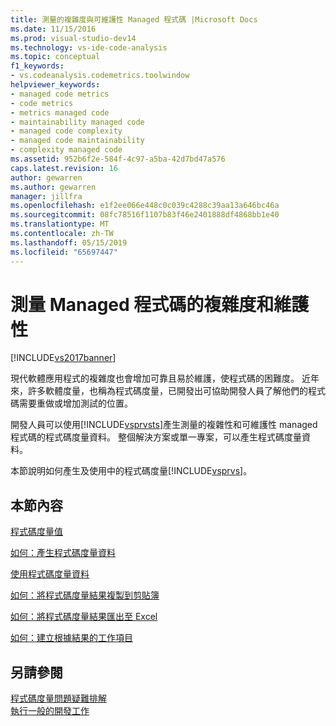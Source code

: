 ```yaml
---
title: 測量的複雜度與可維護性 Managed 程式碼 |Microsoft Docs
ms.date: 11/15/2016
ms.prod: visual-studio-dev14
ms.technology: vs-ide-code-analysis
ms.topic: conceptual
f1_keywords:
- vs.codeanalysis.codemetrics.toolwindow
helpviewer_keywords:
- managed code metrics
- code metrics
- metrics managed code
- maintainability managed code
- managed code complexity
- managed code maintainability
- complexity managed code
ms.assetid: 952b6f2e-584f-4c97-a5ba-42d7bd47a576
caps.latest.revision: 16
author: gewarren
ms.author: gewarren
manager: jillfra
ms.openlocfilehash: e1f2ee066e448c0c039c4288c39aa13a646bc46a
ms.sourcegitcommit: 08fc78516f1107b83f46e2401888df4868bb1e40
ms.translationtype: MT
ms.contentlocale: zh-TW
ms.lasthandoff: 05/15/2019
ms.locfileid: "65697447"
---
```

# <a name="measuring-complexity-and-maintainability-of-managed-code"></a>測量 Managed 程式碼的複雜度和維護性
[!INCLUDE[vs2017banner](../includes/vs2017banner.md)]

現代軟體應用程式的複雜度也會增加可靠且易於維護，使程式碼的困難度。 近年來，許多軟體度量，也稱為程式碼度量，已開發出可協助開發人員了解他們的程式碼需要重做或增加測試的位置。  
  
 開發人員可以使用[!INCLUDE[vsprvsts](../includes/vsprvsts-md.md)]產生測量的複雜性和可維護性 managed 程式碼的程式碼度量資料。 整個解決方案或單一專案，可以產生程式碼度量資料。  
  
 本節說明如何產生及使用中的程式碼度量[!INCLUDE[vsprvs](../includes/vsprvs-md.md)]。  
  
## <a name="in-this-section"></a>本節內容  
 [程式碼度量值](../code-quality/code-metrics-values.md)  
  
 [如何：產生程式碼度量資料](../code-quality/how-to-generate-code-metrics-data.md)  
  
 [使用程式碼度量資料](../code-quality/working-with-code-metrics-data.md)  
  
 [如何：將程式碼度量結果複製到剪貼簿](https://msdn.microsoft.com/bce8fa29-e39c-4855-aab9-8346257657c5)  
  
 [如何：將程式碼度量結果匯出至 Excel](https://msdn.microsoft.com/affc08f3-24e5-446d-9076-bf517663e582)  
  
 [如何：建立根據結果的工作項目](https://msdn.microsoft.com/9016393b-b5a3-4d6b-ab6d-f80bafafc0da)  
  
## <a name="see-also"></a>另請參閱  
 [程式碼度量問題疑難排解](../code-quality/troubleshooting-code-metrics-issues.md)   
 [執行一般的開發工作](https://msdn.microsoft.com/4cd9702a-1e21-4f2d-8e86-e1be4bc74f0b)
